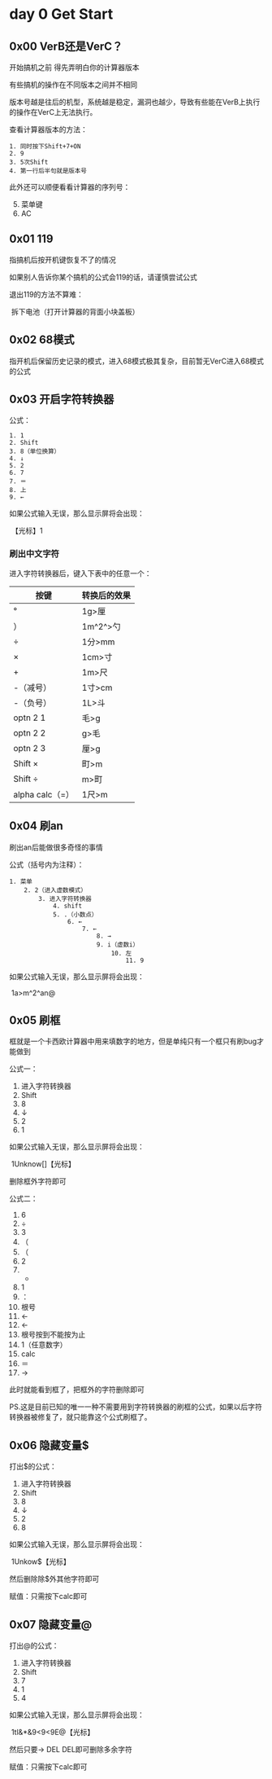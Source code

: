 # day 0 Get Start

## 0x00 VerB还是VerC？

开始搞机之前 得先弄明白你的计算器版本

有些搞机的操作在不同版本之间并不相同

版本号越是往后的机型，系统越是稳定，漏洞也越少，导致有些能在VerB上执行的操作在VerC上无法执行。

查看计算器版本的方法：

 	1. 同时按下Shift+7+ON
 	2. 9
 	3. 5次Shift
 	4. 第一行后半句就是版本号

此外还可以顺便看看计算器的序列号：

5. 菜单键
6. AC

## 0x01 119

指搞机后按开机键恢复不了的情况

如果别人告诉你某个搞机的公式会119的话，请谨慎尝试公式

退出119的方法不算难：

​	拆下电池（打开计算器的背面小块盖板）



## 0x02 68模式

指开机后保留历史记录的模式，进入68模式极其复杂，目前暂无VerC进入68模式的公式



## 0x03 开启字符转换器

公式：

	1. 1
 	2. Shift
 	3. 8（单位换算）
 	4. ↓
 	5. 2
 	6. 7
 	7. ＝
 	8. 上
 	9. ←

如果公式输入无误，那么显示屏将会出现：

​	【光标】1

### 刷出中文字符

进入字符转换器后，键入下表中的任意一个：

| 按键                | 转换后的效果 |
| ------------------- | ------------ |
| °                   | 1g>厘        |
| ）                  | 1m^2^>勺     |
| ÷                   | 1分>mm       |
| ×                   | 1cm>寸       |
| +                   | 1m>尺        |
| -（减号）           | 1寸>cm       |
| -（负号）           | 1L>斗        |
| optn     2     1    | 毛>g         |
| optn     2     2    | g>毛         |
| optn     2     3    | 厘>g         |
| Shift     ×         | 町>m         |
| Shift     ÷         | m>町         |
| alpha     calc（=） | 1尺>m        |



## 0x04 刷an

刷出an后能做很多奇怪的事情

公式（括号内为注释）：

   	1. 菜单
      	2. 2（进入虚数模式）
         	3. 进入字符转换器
            	4. shift
               	5. .（小数点）
                  	6. ←
                     	7. ←
                        	8. →
                           	9. i（虚数i）
                              	10. 左
                                 	11. 9

如果公式输入无误，那么显示屏将会出现：

​	1a>m^2^an@



## 0x05 刷框

框就是一个卡西欧计算器中用来填数字的地方，但是单纯只有一个框只有刷bug才能做到

公式一：

1. 进入字符转换器
2. Shift
3. 8
4. ↓
5. 2
6. 1

如果公式输入无误，那么显示屏将会出现：

​	1Unknow[]【光标】

删除框外字符即可

公式二：

1. 6
2. ÷
3. 3
4. （
5. （
6. 2
7. +
8. 1
9. ：
10. 根号
11. ←
12. ←
13. 根号按到不能按为止
14. 1（任意数字）
15. calc
16. ＝
17. →

此时就能看到框了，把框外的字符删除即可

PS.这是目前已知的唯一一种不需要用到字符转换器的刷框的公式，如果以后字符转换器被修复了，就只能靠这个公式刷框了。



## 0x06 隐藏变量$

打出$的公式：

1. 进入字符转换器
2. Shift
3. 8
4. ↓
5. 2
6. 8

如果公式输入无误，那么显示屏将会出现：

​	1Unkow$【光标】

然后删除除$外其他字符即可

赋值：只需按下calc即可



## 0x07 隐藏变量@

打出@的公式：

1. 进入字符转换器
2. Shift
3. 7
4. 1
5. 4

如果公式输入无误，那么显示屏将会出现：

​	1tl&*&9<9<9E@【光标】

然后只要→ DEL DEL即可删除多余字符

赋值：只需按下calc即可